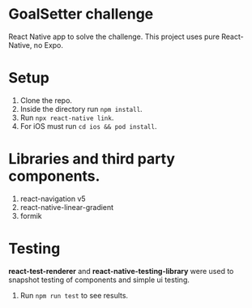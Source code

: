 # GoalSetter challenge
React Native app to solve the challenge. 
This project uses pure React-Native, no Expo.

# Setup
1. Clone the repo.
2. Inside the directory run `npm install`.
3. Run `npx react-native link`.
4. For iOS must run `cd ios && pod install`.

# Libraries and third party components.
1. react-navigation v5
2. react-native-linear-gradient
3. formik

# Testing
__react-test-renderer__ and __react-native-testing-library__ were used to snapshot testing of components and simple ui testing.
1. Run `npm run test` to see results.
